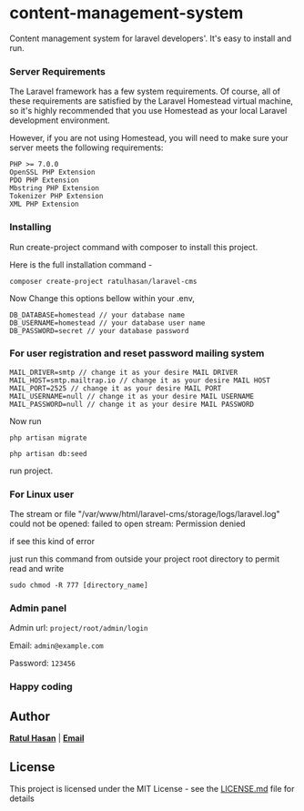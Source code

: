 # content-management-system

Content management system for laravel developers'. It's easy to install and run. 

### Server Requirements

The Laravel framework has a few system requirements. Of course, all of these requirements are satisfied by the Laravel Homestead virtual machine, so it's highly recommended that you use Homestead as your local Laravel development environment.

However, if you are not using Homestead, you will need to make sure your server meets the following requirements:

```
PHP >= 7.0.0
OpenSSL PHP Extension
PDO PHP Extension
Mbstring PHP Extension
Tokenizer PHP Extension
XML PHP Extension
```

### Installing

Run create-project command with composer to install this project.

Here is the full installation command -

```
composer create-project ratulhasan/laravel-cms
```


Now Change this options bellow within your .env,

```
DB_DATABASE=homestead // your database name 
DB_USERNAME=homestead // your database user name 
DB_PASSWORD=secret // your database password 
```
### For user registration and reset password mailing system

```
MAIL_DRIVER=smtp // change it as your desire MAIL DRIVER
MAIL_HOST=smtp.mailtrap.io // change it as your desire MAIL HOST
MAIL_PORT=2525 // change it as your desire MAIL PORT
MAIL_USERNAME=null // change it as your desire MAIL USERNAME
MAIL_PASSWORD=null // change it as your desire MAIL PASSWORD
```

Now run 

```
php artisan migrate
```

```
php artisan db:seed
```

run project.

### For Linux user 
The stream or file "/var/www/html/laravel-cms/storage/logs/laravel.log" could not be opened: failed to open stream: Permission denied

if see this kind of error 

just run this command from outside your project root directory to permit read and write

```
sudo chmod -R 777 [directory_name]
```
### Admin panel

Admin url: ``` project/root/admin/login ```

Email: ```admin@example.com```

Password: ```123456```

### Happy coding

## Author

**<a href='https://besofty.com' target='_blank'>Ratul Hasan</a>** | **<a href='mailto:ratuljh@gmail.com'>Email</a>**

## License

This project is licensed under the MIT License - see the [LICENSE.md](LICENSE) file for details
